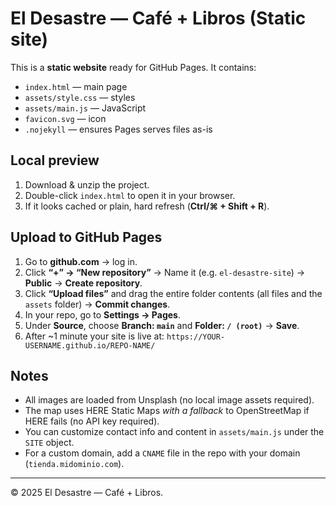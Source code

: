 # El Desastre — Café + Libros (Static site)

This is a **static website** ready for GitHub Pages. It contains:
- `index.html` — main page
- `assets/style.css` — styles
- `assets/main.js` — JavaScript
- `favicon.svg` — icon
- `.nojekyll` — ensures Pages serves files as-is

## Local preview
1. Download & unzip the project.
2. Double-click `index.html` to open it in your browser.
3. If it looks cached or plain, hard refresh (**Ctrl/⌘ + Shift + R**).

## Upload to GitHub Pages
1. Go to **github.com** → log in.
2. Click **“+” → “New repository”** → Name it (e.g. `el-desastre-site`) → **Public** → **Create repository**.
3. Click **“Upload files”** and drag the entire folder contents (all files and the `assets` folder) → **Commit changes**.
4. In your repo, go to **Settings → Pages**.
5. Under **Source**, choose **Branch: `main`** and **Folder: `/ (root)`** → **Save**.
6. After ~1 minute your site is live at: `https://YOUR-USERNAME.github.io/REPO-NAME/`

## Notes
- All images are loaded from Unsplash (no local image assets required).
- The map uses HERE Static Maps _with a fallback_ to OpenStreetMap if HERE fails (no API key required).
- You can customize contact info and content in `assets/main.js` under the `SITE` object.
- For a custom domain, add a `CNAME` file in the repo with your domain (`tienda.midominio.com`).

---

© 2025 El Desastre — Café + Libros.
